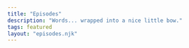 ```yaml
---
title: "Episodes"
description: "Words... wrapped into a nice little bow."
tags: featured
layout: "episodes.njk"
---
```


